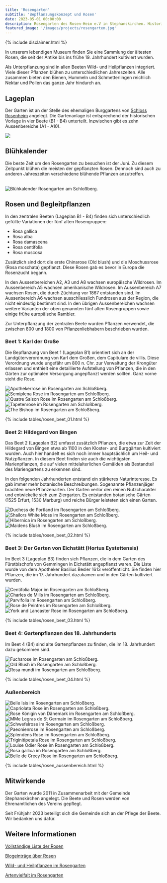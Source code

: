 ```yaml
---
title: 'Rosengarten'
subtitle: 'Bepflanzungskonzept und Rosen'
date: 2023-05-01 00:00:00
description: Rosengarten des Rosen-Heim e.V in Stephanskirchen. Historische Rosen, Wildrosen, Wildpflanzen und Heilpflanzen bei Rosenheim. 
featured_image: '/images/projects/rosengarten.jpg'
---
```


{% include disclaimer.html %}

In unserem lebendigen Museum finden Sie eine Sammlung der ältesten Rosen, die seit der Antike bis ins frühe 19. Jahrhundert kultiviert wurden.

Als Unterpflanzung sind in allen Beeten Wild- und Heilpflanzen integriert. Viele dieser Pflanzen blühen zu unterschiedlichen Jahreszeiten. Alle zusammen bieten den Bienen, Hummeln und Schmetterlingen reichlich Nektar und Pollen das ganze Jahr hindurch an.


## Lageplan

Der Garten ist an der Stelle des ehemaligen Burggartens von [Schloss Rosenheim](/schloss) angelegt.
Die Gartenanlage ist entsprechend der historischen Vorlage in vier Beete (B1 - B4) unterteilt. Inzwischen gibt es zehn Aussenbereiche (A1 - A10).

![](/images/rosengarten_bereiche_plan.png)

## Blühkalender

Die beste Zeit um den Rosengarten zu besuchen ist der Juni. Zu diesem Zeitpunkt blühen die meisten der gepflanzten Rosen. Dennoch sind auch zu anderen Jahreszeiten verschiedene blühende Pflanzen anzutreffen.

<br>
<div class="wrap"> 
    <img src="/images/projects/bluehkalender.png" style="margin-left: auto; margin-right: auto" alt="Blühkalender Rosengarten am Schloßberg.">
</div>

## Rosen und Begleitpflanzen

In den zentralen Beeten (Lageplan B1 - B4) finden sich unterschiedlich gefüllte Variationen der fünf alten Rosengruppen:

- Rosa gallica
- Rosa alba
- Rosa damascena
- Rosa centifolia
- Rosa muscosa

Zusätzlich sind dort die erste Chinarose (Old blush) und die Moschussrose (Rosa moschata) gepflanzt. Diese Rosen gab es bevor in Europa die Rosenzucht begann.

In den Aussenbereichen A2, A3 und A8 wachsen europäische Wildrosen. Im Aussenbereich A5 wachsen amerikanische Wildrosen. Im Aussenbereich A7 wachsen Rosen, die durch Züchtung vor 1867 entstanden sind. Im Aussenbereich A6 wachsen ausschliesslich Fundrosen aus der Region, die nicht eindeutig bestimmt sind. In den übrigen Aussenbereichen wachsen weitere Varianten der oben genannten fünf alten Rosengruppen sowie einige frühe europäische Rambler.

Zur Unterpflanzung der zentralen Beete wurden Pflanzen verwendet, die zwischen 800 und 1800 von Pflanzenliebhabern beschrieben wurden.

### Beet 1: Karl der Große
Die Bepflanzung von Beet 1 (Lageplan B1) orientiert sich an der Landgüterverordnung von Karl dem Großen, dem Capitulare de villis.
Diese Verordnung wurde ungefähr um 800 n. Chr. zur Verwaltung der Krongüter erlassen und enthielt eine detaillierte Aufstellung von Pflanzen, die in den Gärten zur optimalen Versorgung angepflanzt werden sollten.
Ganz vorne steht die Rose.


<div class="gallery" data-columns="3">
	<img src="/images/projects/flowerbeds/b1_apothekerrose.jpg" alt="Apothekerrose im Rosengarten am Schloßberg.">
	<img src="/images/projects/flowerbeds/b1_semiplena.jpg" alt="Semiplena Rose im Rosengarten am Schloßberg.">
	<img src="/images/projects/flowerbeds/b1_quatre_saison.jpg" alt="Quatre Saison Rose im Rosengarten am Schloßberg.">
	<img src="/images/projects/flowerbeds/b1_tapetenrose.jpg" alt="Tapetenrose im Rosengarten am Schloßberg.">
	<img src="/images/projects/flowerbeds/b1_the_bishop.jpg" alt="The Bishop im Rosengarten am Schloßberg.">
</div>

{% include tables/rosen_beet_01.html %}


### Beet 2: Hildegard von Bingen
Das Beet 2 (Lageplan B2) umfasst zusätzlich Pflanzen, die etwa zur Zeit der Hildegard von Bingen etwa ab 1100 in den Kloster- und Burggärten kultiviert wurden. Auch hier handelt es sich noch immer hauptsächlich um Heil- und Nutzpflanzen.
In diesem Beet finden sie auch die wichtigsten Marienpflanzen, die auf vielen mittelalterlichen Gemälden als Bestandteil des Mariengartens zu erkennen sind.

In den folgenden Jahrhunderten entstand ein stärkeres Naturinteresse. Es gab immer mehr botanische Beschreibungen. Sogenannte Pflanzenjäger brachten neue Pflanzenarten. Der Garten verlor den reinen Nutzcharakter und entwickelte sich zum Ziergarten. Es entstanden botanische Gärten (1525 Erfurt, 1530 Marburg) und reiche Bürger leisteten sich einen Garten.


<div class="gallery" data-columns="3">
	<img src="/images/projects/flowerbeds/b2_duchess_de_portland.jpg" alt="Duchess de Portland im Rosengarten am Schloßberg.">
	<img src="/images/projects/flowerbeds/b2_shailors_white_moss.jpg" alt="Shailors White Moss im Rosengarten am Schloßberg.">
	<img src="/images/projects/flowerbeds/b2_hibernica.jpg" alt="Hibernica im Rosengarten am Schloßberg.">
	<img src="/images/projects/flowerbeds/b2_maidens_blush.jpg" alt="Maidens Blush im Rosengarten am Schloßberg.">
</div>

{% include tables/rosen_beet_02.html %}

### Beet 3: Der Garten von Eichstätt (Hortus Eystettensis)
Im Beet 3 (Lageplan B3) finden sich Pflanzen, die in dem Garten des Fürstbischofs von Gemmingen in Eichstätt angepflanzt waren. Die Liste wurde von dem Apotheker Basilius Besler 1613 veröffentlicht.
Sie finden hier Pflanzen, die im 17. Jahrhundert dazukamen und in den Gärten kultiviert wurden.



<div class="gallery" data-columns="3">
	<img src="/images/projects/flowerbeds/b3_centifolia_major.jpg" alt="Centifolia Major im Rosengarten am Schloßberg.">
	<img src="/images/projects/flowerbeds/b3_charles_de_mills.jpg" alt="Charles de Mills im Rosengarten am Schloßberg.">
	<img src="/images/projects/flowerbeds/b3_parvifolia.jpg" alt="Parvifolia im Rosengarten am Schloßberg.">
	<img src="/images/projects/flowerbeds/b3_rose_de_peintres.jpg" alt="Rose de Peintres im Rosengarten am Schloßberg.">
	<img src="/images/projects/flowerbeds/b3_york_andlancaster.jpg" alt="York and Lancaster Rose im Rosengarten am Schloßberg.">
</div>

{% include tables/rosen_beet_03.html %}

### Beet 4: Gartenpflanzen des 18. Jahrhunderts
Im Beet 4 (B4) sind alte Gartenpflanzen zu finden, die im 18. Jahrhundert dazu gekommen sind.


<div class="gallery" data-columns="3">
	<img src="/images/projects/flowerbeds/b4_fuchsrose.jpg" alt="Fuchsrose im Rosengarten am Schloßberg.">
	<img src="/images/projects/flowerbeds/b4_old_blush.jpg" alt="Old Blush im Rosengarten am Schloßberg.">
	<img src="/images/projects/flowerbeds/b4_rosa_mundi.jpg" alt="Rosa mundi im Rosengarten am Schloßberg.">
</div>

{% include tables/rosen_beet_04.html %}

### Außenbereich

<div class="gallery" data-columns="3">
	<img src="/images/projects/flowerbeds/a1_belle_isis.jpg" alt="Belle Isis im Rosengarten am Schloßberg.">
	<img src="/images/projects/flowerbeds/a1_caprioloata.jpg" alt="Capriolata Rose im Rosengarten am Schloßberg.">
	<img src="/images/projects/flowerbeds/a1_koenigin_von_daenemark.jpg" alt="Rose Königin von Dänemark im Rosengarten am Schloßberg.">
	<img src="/images/projects/flowerbeds/a1_mme_legras_de_st_germain.jpg" alt="MMe Legras de St Germain im Rosengarten am Schloßberg.">
	<img src="/images/projects/flowerbeds/a3_schwefelrose.jpg" alt="Schwefelrose im Rosengarten am Schloßberg.">
	<img src="/images/projects/flowerbeds/a4_paeonienrose.jpg" alt="Paeonienrose im Rosengarten am Schloßberg.">
	<img src="/images/projects/flowerbeds/a4_splendens.jpg" alt="Splendens Rose im Rosengarten am Schloßberg.">
	<img src="/images/projects/flowerbeds/a4_triginitipetala.jpg" alt="Triginitipetala Rose im Rosengarten am Schloßberg.">
	<img src="/images/projects/flowerbeds/a7_louise_odier.jpg" alt="Louise Odier Rose im Rosengarten am Schloßberg.">
	<img src="/images/projects/flowerbeds/a8_rosa_gallica.jpg" alt="Rosa gallica im Rosengarten am Schloßberg.">
	<img src="/images/projects/flowerbeds/a10_belle_de_crecy.jpg" alt="Belle de Crecy Rose im Rosengarten am Schloßberg.">
</div>

{% include tables/rosen_aussenbereich.html %}


## Mitwirkende

Der Garten wurde 2011 in Zusammenarbeit mit der Gemeinde Stephanskirchen angelegt. Die Beete und Rosen werden von Ehrenamtlichen des Vereins gepflegt. 

Seit Frühjahr 2023 beteiligt sich die Gemeinde sich an der Pflege der Beete. Wir bedanken uns dafür.

## Weitere Informationen

[Vollständige Liste der Rosen](/rosenliste)

[Blogeinträge über Rosen](/rosenblogindex)

[Wild- und Heilpflanzen im Rosengarten](/project/begleitpflanzen)

[Artenvielfalt im Rosengarten](/project/artenvielfalt)

